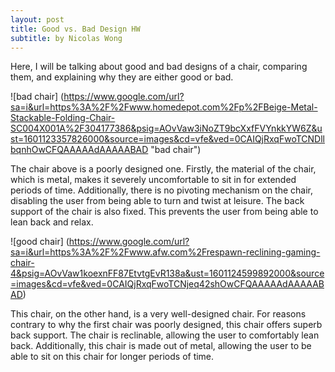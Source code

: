 ```yaml
---
layout: post
title: Good vs. Bad Design HW
subtitle: by Nicolas Wong
---
```


Here, I will be talking about good and bad designs of a chair, comparing them, and explaining why they are either good or bad.

![bad chair] (https://www.google.com/url?sa=i&url=https%3A%2F%2Fwww.homedepot.com%2Fp%2FBeige-Metal-Stackable-Folding-Chair-SC004X001A%2F304177386&psig=AOvVaw3iNoZT9bcXxfFVYnkkYW6Z&ust=1601123357826000&source=images&cd=vfe&ved=0CAIQjRxqFwoTCNDllbqnhOwCFQAAAAAdAAAAABAD "bad chair")

The chair above is a poorly designed one. Firstly, the material of the chair, which is metal, makes it severely uncomfortable to sit in for extended periods of time. Additionally, there is no pivoting mechanism on the chair, disabling the user from being able to turn and twist at leisure. The back support of the chair is also fixed. This prevents the user from being able to lean back and relax. 

![good chair] (https://www.google.com/url?sa=i&url=https%3A%2F%2Fwww.afw.com%2Frespawn-reclining-gaming-chair-4&psig=AOvVaw1koexnFF87EtvtgEvR138a&ust=1601124599892000&source=images&cd=vfe&ved=0CAIQjRxqFwoTCNjeq42shOwCFQAAAAAdAAAAABAD)

This chair, on the other hand, is a very well-designed chair. For reasons contrary to why the first chair was poorly designed, this chair offers superb back support. The chair is reclinable, allowing the user to comfortably lean back. Additionally, this chair is made out of metal, allowing the user to be able to sit on this chair for longer periods of time. 

